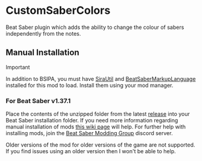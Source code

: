 # CustomSaberColors
Beat Saber plugin which adds the ability to change the colour of sabers independently from the notes.

## Manual Installation
> [!IMPORTANT]
> In addition to BSIPA, you must have [SiraUtil](https://github.com/Auros/SiraUtil) and [BeatSaberMarkupLanguage](https://github.com/monkeymanboy/BeatSaberMarkupLanguage) installed for this mod to load. Install them using your mod manager.

### For Beat Saber v1.37.1

Place the contents of the unzipped folder from the latest [release](https://github.com/qqrz997/CustomSaberColors/releases/latest) into your Beat Saber installation folder. If you need more information regarding manual installation of mods [this wiki page](https://bsmg.wiki/pc-modding.html#manual-installation) will help. For further help with installing mods, join the [Beat Saber Modding Group](https://discord.gg/beatsabermods) discord server.

Older versions of the mod for older versions of the game are not supported. If you find issues using an older version then I won't be able to help.

